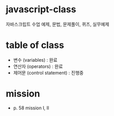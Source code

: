 # javascript-class
자바스크립트 수업 예제, 문법, 문제풀이, 퀴즈, 실무예제

# table of class
- 변수 (variables) : 완료
- 연산자 (operators) : 완료
- 제어문 (control statement) : 진행중

# mission
- p. 58 mission I, II 
